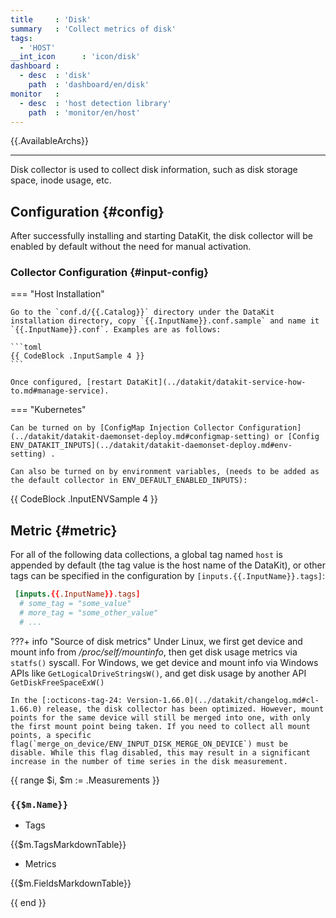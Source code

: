 ```yaml
---
title     : 'Disk'
summary   : 'Collect metrics of disk'
tags:
  - 'HOST'
__int_icon      : 'icon/disk'
dashboard :
  - desc  : 'disk'
    path  : 'dashboard/en/disk'
monitor   :
  - desc  : 'host detection library'
    path  : 'monitor/en/host'
---
```



{{.AvailableArchs}}

---

Disk collector is used to collect disk information, such as disk storage space, inode usage, etc.

## Configuration {#config}

After successfully installing and starting DataKit, the disk collector will be enabled by default without the need for manual activation.

<!-- markdownlint-disable MD046 -->

### Collector Configuration {#input-config}

=== "Host Installation"

    Go to the `conf.d/{{.Catalog}}` directory under the DataKit installation directory, copy `{{.InputName}}.conf.sample` and name it `{{.InputName}}.conf`. Examples are as follows:

    ```toml
    {{ CodeBlock .InputSample 4 }}
    ```
    
    Once configured, [restart DataKit](../datakit/datakit-service-how-to.md#manage-service).

=== "Kubernetes"

    Can be turned on by [ConfigMap Injection Collector Configuration](../datakit/datakit-daemonset-deploy.md#configmap-setting) or [Config ENV_DATAKIT_INPUTS](../datakit/datakit-daemonset-deploy.md#env-setting) .

    Can also be turned on by environment variables, (needs to be added as the default collector in ENV_DEFAULT_ENABLED_INPUTS):
    
{{ CodeBlock .InputENVSample 4 }}

<!-- markdownlint-enable -->

## Metric {#metric}

For all of the following data collections, a global tag named `host` is appended by default (the tag value is the host name of the DataKit), or other tags can be specified in the configuration by `[inputs.{{.InputName}}.tags]`:

``` toml
 [inputs.{{.InputName}}.tags]
  # some_tag = "some_value"
  # more_tag = "some_other_value"
  # ...
```

<!-- markdownlint-disable MD046 -->
???+ info "Source of disk metrics"
    Under Linux, we first get device and mount info from */proc/self/mountinfo*, then get disk usage metrics via `statfs()` syscall. For Windows, we get device and mount info via Windows APIs like `GetLogicalDriveStringsW()`, and get disk usage by another API `GetDiskFreeSpaceExW()`

    In the [:octicons-tag-24: Version-1.66.0](../datakit/changelog.md#cl-1.66.0) release, the disk collector has been optimized. However, mount points for the same device will still be merged into one, with only the first mount point being taken. If you need to collect all mount points, a specific flag(`merge_on_device/ENV_INPUT_DISK_MERGE_ON_DEVICE`) must be disable. While this flag disabled, this may result in a significant increase in the number of time series in the disk measurement.
<!-- markdownlint-enable -->

{{ range $i, $m := .Measurements }}

### `{{$m.Name}}`

- Tags

{{$m.TagsMarkdownTable}}

- Metrics

{{$m.FieldsMarkdownTable}}

{{ end }}
